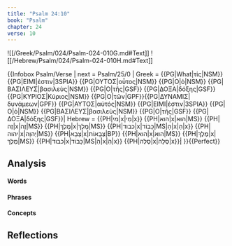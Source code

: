 ```yaml
---
title: "Psalm 24:10"
book: "Psalm"
chapter: 24
verse: 10
---
```

![[/Greek/Psalm/024/Psalm-024-010G.md#Text]]
![[/Hebrew/Psalm/024/Psalm-024-010H.md#Text]]

{{Infobox Psalm/Verse |
  next = Psalm/25/0 |
  Greek = {{PG|What|τίς|NSM}} {{PG|ΕΙΜΙ|ἐστιν|3SPIA}} {{PG|ΟΥΤΟΣ|οὗτος|NSM}} {{PG|Ο|ὁ|NSM}} {{PG|ΒΑΣΙΛΕΥΣ|βασιλεὺς|NSM}} {{PG|Ο|τῆς|GSF}} {{PG|ΔΟΞΑ|δόξης|GSF}} {{PG|ΚΥΡΙΟΣ|Κύριος|NSM}} {{PG|Ο|τῶν|GPF}}{{PG|ΔΥΝΑΜΙΣ|δυνάμεων|GPF}} {{PG|ΑΥΤΟΣ|αὐτός|NSM}} {{PG|ΕΙΜΙ|ἐστιν|3SPIA}} {{PG|Ο|ὁ|NSM}} {{PG|ΒΑΣΙΛΕΥΣ|βασιλεὺς|NSM}} {{PG|Ο|τῆς|GSF}} {{PG|ΔΟΞΑ|δόξης|GSF}}|
  Hebrew = {{PH|מי|x|מִי|x}} {{PH|הוא|x|הוּא|MS}} {{PH|זֶה|x|זֶה|MS}} {{PH|מֶלֶךְ|x|מֶלֶךְ|MS}} {{PH|כבוד|x|כָּבוֹד|MS|הַ|x|הַ|x}} {{PH|יהוה|x|יְהוָה|MS}} {{PH|צָבָא|x|צְבָאוֹת|BP}} {{PH|הוא|x|הוּא|MS}} {{PH|מֶלֶךְ|x|מֶלֶךְ|MS}} {{PH|כבוד|x|כָּבוֹד|MS|הַ|x|הַ|x}} {{PH|סֶלֶה|x|סֶלָה|x}}׃|
}}{{Perfect}}

## Analysis

#### Words

#### Phrases

#### Concepts

## Reflections
